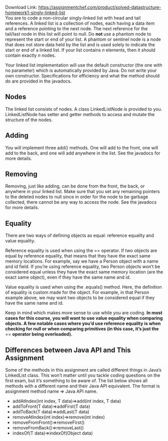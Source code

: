 Download Link: https://assignmentchef.com/product/solved-datastructure-homework1-singly-linked-list
<br>
You are to code a non-circular singly-linked list with head and tail references. A linked list is a collection of nodes, each having a data item and a reference pointing to the next node. The next reference for the tail/last node in this list will point to null. Do <strong>not </strong>use a phantom node to represent the start or end of your list. A phantom or sentinel node is a node that does not store data held by the list and is used solely to indicate the start or end of a linked list. If your list contains <em>n </em>elements, then it should contain exactly <em>n </em>nodes.

Your linked list implementation will use the default constructor (the one with no parameter) which is automatically provided by Java. Do not write your own constructor. Specifications for efficiency and what the method should do are provided in the javadocs.

<h2>Nodes</h2>

The linked list consists of nodes. A class LinkedListNode is provided to you. LinkedListNode has setter and getter methods to access and mutate the structure of the nodes.

<h2>Adding</h2>

You will implement three add() methods. One will add to the front, one will add to the back, and one will add anywhere in the list. See the javadocs for more details.

<h2>Removing</h2>

Removing, just like adding, can be done from the front, the back, or anywhere in your linked list. Make sure that you set any remaining pointers to the deleted nodes to null since in order for the node to be garbage collected, there cannot be any way to access the node. See the javadocs for more details.

<h2>Equality</h2>

There are two ways of defining objects as equal: reference equality and value equality.

Reference equality is used when using the == operator. If two objects are equal by reference equality, that means that they have the exact same memory locations. For example, say we have a Person object with a name and id field. If you’re using reference equality, two Person objects won’t be considered equal unless they have the exact same memory location (are the exact same object), even if they have the same name and id.

Value equality is used when using the .equals() method. Here, the definition of equality is custom made for the object. For example, in that Person example above, we may want two objects to be considered equal if they have the same name and id.

Keep in mind which makes more sense to use while you are coding. <strong>In most cases for this course, you will want to use value equality when comparing objects. A few notable cases where you’d use reference equality is when checking for null or when comparing primitives (in this case, it’s just the </strong>== <strong>operator being overloaded).</strong>

<h2>Differences between Java API and This Assignment</h2>

Some of the methods in this assignment are called different things in Java’s LinkedList class. This won’t matter until you tackle coding questions on the first exam, but it’s something to be aware of. The list below shows all methods with a different name and their Java API equivalent. The format is assignment method name ⇒ Java API name.

<ul>

 <li>addAtIndex(int index, T data)⇒add(int index, T data)</li>

 <li>addToFront(T data)⇒addFirst(T data)</li>

 <li>addToBack(T data)⇒addLast(T data)</li>

 <li>removeAtIndex(int index)⇒remove(int index)</li>

 <li>removeFromFront()⇒removeFirst()</li>

 <li>removeFromBack()⇒removeLast()</li>

 <li>indexOf(T data)⇒indexOf(Object data)</li>

</ul>